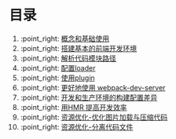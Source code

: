 # 目录

1. :point\_right: [概念和基础使用](/webpack/概念和基础使用.md)
2. :point\_right: [搭建基本的前端开发环境](/webpack/搭建基本的前端开发环境.md)
3. :point\_right: [解析代码模块路径](/webpack/解析代码模块路径.md)
4. :point\_right: [配置loader](/webpack/配置loader.md)
5. :point\_right: [使用plugin](/webpack/使用plugin.md)
6. :point\_right: [更好地使用 webpack-dev-server](/webpack/更好地使用webpack-dev-server.md)
7. :point\_right: [开发和生产环境的构建配置差异](/webpack/开发和生产环境的构建配置差异.md)
8. :point\_right: [用HMR 提高开发效率](/webpack/用HMR提高开发效率.md)
9. :point\_right: [资源优化-优化图片加载与压缩代码](/webpack/优化图片加载与压缩代码.md)
10. :point\_right: [资源优化-分离代码文件](/webpack/分离代码文件.md)





